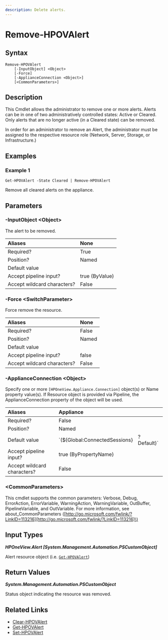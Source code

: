 ```yaml
---
description: Delete alerts.
---
```


# Remove-HPOVAlert

## Syntax

```text
Remove-HPOVAlert
    [-InputObject] <Object>
    [-Force]
    [-ApplianceConnection <Object>]
    [<CommonParameters>]
```

## Description

This Cmdlet allows the administrator to remove one or more alerts. Alerts can be in one of two administratively controlled states: Active or Cleared. Only alerts that are no longer active \(in a Cleared state\) can be removed.

In order for an administrator to remove an Alert, the administrator must be assigned to the respective resource role \(Network, Server, Storage, or Infrastructure.\)

## Examples

### Example 1

```text
Get-HPOVAlert -State Cleared | Remove-HPOVAlert
```

Remove all cleared alerts on the appliance.

## Parameters

### -InputObject &lt;Object&gt;

The alert to be removed.

| Aliases | None |
| :--- | :--- |
| Required? | True |
| Position? | Named |
| Default value |  |
| Accept pipeline input? | true \(ByValue\) |
| Accept wildcard characters? | False |

### -Force &lt;SwitchParameter&gt;

Force remove the resource.

| Aliases | None |
| :--- | :--- |
| Required? | False |
| Position? | Named |
| Default value |  |
| Accept pipeline input? | false |
| Accept wildcard characters? | False |

### -ApplianceConnection &lt;Object&gt;

Specify one or more `[HPOneView.Appliance.Connection]` object\(s\) or Name property value\(s\). If Resource object is provided via Pipeline, the ApplianceConnection property of the object will be used.

| Aliases | Appliance |  |
| :--- | :--- | :--- |
| Required? | False |  |
| Position? | Named |  |
| Default value | \`\(${Global:ConnectedSessions} | ? Default\)\` |
| Accept pipeline input? | true \(ByPropertyName\) |  |
| Accept wildcard characters? | False |  |

### &lt;CommonParameters&gt;

This cmdlet supports the common parameters: Verbose, Debug, ErrorAction, ErrorVariable, WarningAction, WarningVariable, OutBuffer, PipelineVariable, and OutVariable. For more information, see about\_CommonParameters \([http://go.microsoft.com/fwlink/?LinkID=113216](http://go.microsoft.com/fwlink/?LinkID=113216)\)

## Input Types

_**HPOneView.Alert \[System.Management.Automation.PSCustomObject\]**_

Alert resource object \(i.e. [`Get-HPOVAlert`](get-hpovalert.md)\)

## Return Values

_**System.Management.Automation.PSCustomObject**_

Status object indicating the resource was removed.

## Related Links

* [Clear-HPOVAlert](clear-hpovalert.md)
* [Get-HPOVAlert](get-hpovalert.md)
* [Set-HPOVAlert](set-hpovalert.md)

